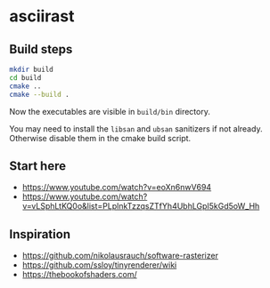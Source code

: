 # asciirast

## Build steps
```bash
mkdir build
cd build
cmake ..
cmake --build .
```
Now the executables are visible in `build/bin` directory.

You may need to install the `libsan` and `ubsan` sanitizers if not already. Otherwise disable them in the cmake build script.

## Start here
- https://www.youtube.com/watch?v=eoXn6nwV694
- https://www.youtube.com/watch?v=vLSphLtKQ0o&list=PLplnkTzzqsZTfYh4UbhLGpI5kGd5oW_Hh

## Inspiration
- https://github.com/nikolausrauch/software-rasterizer
- https://github.com/ssloy/tinyrenderer/wiki
- https://thebookofshaders.com/

